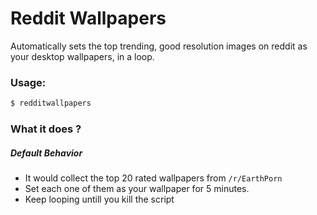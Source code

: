 # Reddit Wallpapers

Automatically sets the top trending, good resolution images on reddit as your desktop wallpapers, in a loop.

### Usage:
```bash
$ redditwallpapers
```

### What it does ?
##### Default Behavior

* It would collect the top 20 rated wallpapers from `/r/EarthPorn` 
* Set each one of them as your wallpaper for 5 minutes.
* Keep looping untill you kill the script



